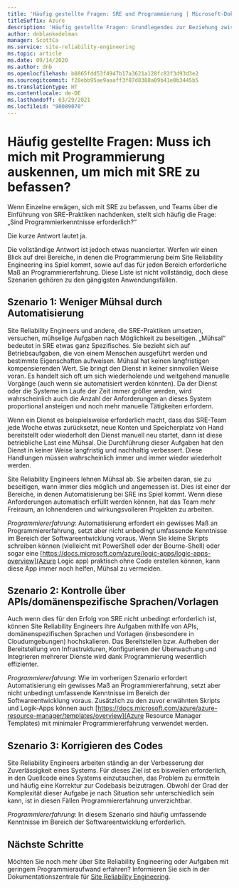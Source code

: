 ```yaml
---
title: 'Häufig gestellte Fragen: SRE und Programmierung | Microsoft-Dokumentation'
titleSuffix: Azure
description: 'Häufig gestellte Fragen: Grundlegendes zur Beziehung zwischen SRE (Site Reliability Engineering) und Programmierung'
author: dnblankedelman
manager: ScottCa
ms.service: site-reliability-engineering
ms.topic: article
ms.date: 09/14/2020
ms.author: dnb
ms.openlocfilehash: b8865fdd53f4947b17a3621a128fc83f3d93d3e2
ms.sourcegitcommit: f28ebb95ae9aaaff3f87d8388a09b41e0b3445b5
ms.translationtype: HT
ms.contentlocale: de-DE
ms.lasthandoff: 03/29/2021
ms.locfileid: "90089070"
---
```

# <a name="frequently-asked-questions-do-i-need-to-know-how-to-code-to-get-involved-with-sre"></a>Häufig gestellte Fragen: Muss ich mich mit Programmierung auskennen, um mich mit SRE zu befassen?

Wenn Einzelne erwägen, sich mit SRE zu befassen, und Teams über die Einführung von SRE-Praktiken nachdenken, stellt sich häufig die Frage: „Sind Programmierkenntnisse erforderlich?“

Die kurze Antwort lautet ja. 

Die vollständige Antwort ist jedoch etwas nuancierter. Werfen wir einen Blick auf drei Bereiche, in denen die Programmierung beim Site Reliability Engineering ins Spiel kommt, sowie auf das für jeden Bereich erforderliche Maß an Programmiererfahrung. Diese Liste ist nicht vollständig, doch diese Szenarien gehören zu den gängigsten Anwendungsfällen.

## <a name="scenario-1-removing-toil-through-automation"></a>Szenario 1: Weniger Mühsal durch Automatisierung

Site Reliability Engineers und andere, die SRE-Praktiken umsetzen, versuchen, mühselige Aufgaben nach Möglichkeit zu beseitigen. „Mühsal“ bedeutet in SRE etwas ganz Spezifisches. Sie bezieht sich auf Betriebsaufgaben, die von einem Menschen ausgeführt werden und bestimmte Eigenschaften aufweisen. Mühsal hat keinen langfristigen kompensierenden Wert. Sie bringt den Dienst in keiner sinnvollen Weise voran. Es handelt sich oft um sich wiederholende und weitgehend manuelle Vorgänge (auch wenn sie automatisiert werden könnten). Da der Dienst oder die Systeme im Laufe der Zeit immer größer werden, wird wahrscheinlich auch die Anzahl der Anforderungen an dieses System proportional ansteigen und noch mehr manuelle Tätigkeiten erfordern.

Wenn ein Dienst es beispielsweise erforderlich macht, dass das SRE-Team jede Woche etwas zurücksetzt, neue Konten und Speicherplatz von Hand bereitstellt oder wiederholt den Dienst manuell neu startet, dann ist diese betriebliche Last eine Mühsal. Die Durchführung dieser Aufgaben hat den Dienst in keiner Weise langfristig und nachhaltig verbessert. Diese Handlungen müssen wahrscheinlich immer und immer wieder wiederholt werden.

Site Reliability Engineers lehnen Mühsal ab. Sie arbeiten daran, sie zu beseitigen, wann immer dies möglich und angemessen ist. Dies ist einer der Bereiche, in denen Automatisierung bei SRE ins Spiel kommt. Wenn diese Anforderungen automatisch erfüllt werden können, hat das Team mehr Freiraum, an lohnenderen und wirkungsvolleren Projekten zu arbeiten.

*Programmiererfahrung*: Automatisierung erfordert ein gewisses Maß an Programmiererfahrung, setzt aber nicht unbedingt umfassende Kenntnisse im Bereich der Softwareentwicklung voraus. Wenn Sie kleine Skripts schreiben können (vielleicht mit PowerShell oder der Bourne-Shell) oder sogar eine [https://docs.microsoft.com/azure/logic-apps/logic-apps-overview](Azure Logic app) praktisch ohne Code erstellen können, kann diese App immer noch helfen, Mühsal zu vermeiden.

## <a name="scenario-2-control-through-apisdomain-specific-languages-dslstemplates"></a>Szenario 2: Kontrolle über APIs/domänenspezifische Sprachen/Vorlagen

Auch wenn dies für den Erfolg von SRE nicht unbedingt erforderlich ist, können Site Reliability Engineers ihre Aufgaben mithilfe von APIs, domänenspezifischen Sprachen und Vorlagen (insbesondere in Cloudumgebungen) hochskalieren. Das Bereitstellen bzw. Aufheben der Bereitstellung von Infrastrukturen, Konfigurieren der Überwachung und Integrieren mehrerer Dienste wird dank Programmierung wesentlich effizienter.

*Programmiererfahrung*: Wie im vorherigen Szenario erfordert Automatisierung ein gewisses Maß an Programmiererfahrung, setzt aber nicht unbedingt umfassende Kenntnisse im Bereich der Softwareentwicklung voraus. Zusätzlich zu den zuvor erwähnten Skripts und Logik-Apps können auch [https://docs.microsoft.com/azure/azure-resource-manager/templates/overview](Azure Resource Manager Templates) mit minimaler Programmiererfahrung verwendet werden.

## <a name="scenario-3-fixing-the-code"></a>Szenario 3: Korrigieren des Codes

Site Reliability Engineers arbeiten ständig an der Verbesserung der Zuverlässigkeit eines Systems. Für dieses Ziel ist es bisweilen erforderlich, in den Quellcode eines Systems einzutauchen, das Problem zu ermitteln und häufig eine Korrektur zur Codebasis beizutragen. Obwohl der Grad der Komplexität dieser Aufgabe je nach Situation sehr unterschiedlich sein kann, ist in diesen Fällen Programmiererfahrung unverzichtbar.

*Programmiererfahrung*: In diesem Szenario sind häufig umfassende Kenntnisse im Bereich der Softwareentwicklung erforderlich.


## <a name="next-steps"></a>Nächste Schritte

Möchten Sie noch mehr über Site Reliability Engineering oder Aufgaben mit geringem Programmieraufwand erfahren? Informieren Sie sich in der Dokumentationszentrale für [Site Reliability Engineering](../index.yml).
